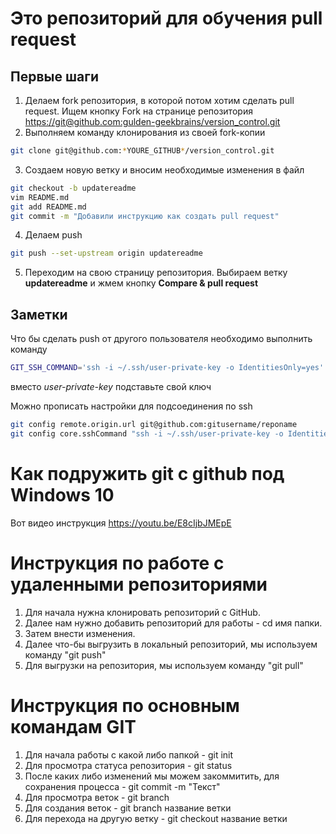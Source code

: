 ﻿# Это репозиторий для обучения pull request

## Первые шаги

1. Делаем fork репозитория, в которой потом хотим сделать pull request. Ищем кнопку Fork на странице репозитория <https://git@github.com:gulden-geekbrains/version_control.git>
2. Выполняем команду клонирования из своей fork-копии
```sh
git clone git@github.com:*YOURE_GITHUB*/version_control.git
```
3. Создаем новую ветку и вносим необходимые изменения в файл
```sh
git checkout -b updatereadme
vim README.md
git add README.md
git commit -m "Добавили инструкцию как создать pull request"
```
4. Делаем push  
```sh
git push --set-upstream origin updatereadme
```
5. Переходим на свою страницу репозитория. Выбираем ветку **updatereadme** и жмем кнопку **Compare & pull request**

## Заметки

Что бы сделать push от другого пользователя необходимо выполнить команду
```sh
GIT_SSH_COMMAND='ssh -i ~/.ssh/user-private-key -o IdentitiesOnly=yes' git push git@github.com:gulden-geekbrains/version_control.git
```

вместо *user-private-key* подставьте свой ключ

Можно прописать настройки для подсоединения по ssh
```sh
git config remote.origin.url git@github.com:gitusername/reponame
git config core.sshCommand "ssh -i ~/.ssh/user-private-key -o IdentitiesOnly=yes"
```
# Как подружить git с github под Windows 10

Вот видео инструкция https://youtu.be/E8cIjbJMEpE

# Инструкция по работе с удаленными репозиториями

1. Для начала нужна клонировать репозиторий с GitHub.
2. Далее нам нужно добавить репозиторий для работы - cd имя папки.
3. Затем внести изменения.
4. Далее что-бы выгрузить в локальный репозиторий, мы используем команду "git push"
5. Для выгрузки на репозитория, мы используем команду "git pull"

# Инструкция по основным командам GIT

1. Для начала работы с какой либо папкой - git init
2. Для просмотра статуса репозитория - git status
3. После каких либо изменений мы можем закоммитить, для сохранения процесса - git commit -m "Текст"
4. Для просмотра веток - git branch
5. Для создания веток - git branch название ветки
6. Для перехода на другую ветку - git checkout название ветки
